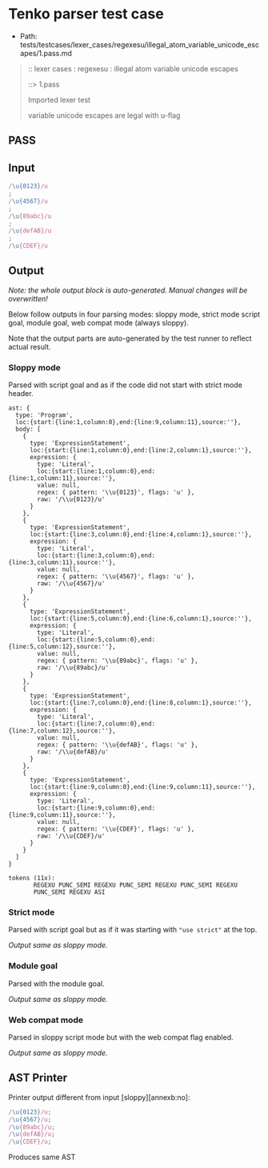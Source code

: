 # Tenko parser test case

- Path: tests/testcases/lexer_cases/regexesu/illegal_atom_variable_unicode_escapes/1.pass.md

> :: lexer cases : regexesu : illegal atom variable unicode escapes
>
> ::> 1.pass
>
> Imported lexer test
>
> variable unicode escapes are legal with u-flag

## PASS

## Input

`````js
/\u{0123}/u
;
/\u{4567}/u
;
/\u{89abc}/u
;
/\u{defAB}/u
;
/\u{CDEF}/u
`````

## Output

_Note: the whole output block is auto-generated. Manual changes will be overwritten!_

Below follow outputs in four parsing modes: sloppy mode, strict mode script goal, module goal, web compat mode (always sloppy).

Note that the output parts are auto-generated by the test runner to reflect actual result.

### Sloppy mode

Parsed with script goal and as if the code did not start with strict mode header.

`````
ast: {
  type: 'Program',
  loc:{start:{line:1,column:0},end:{line:9,column:11},source:''},
  body: [
    {
      type: 'ExpressionStatement',
      loc:{start:{line:1,column:0},end:{line:2,column:1},source:''},
      expression: {
        type: 'Literal',
        loc:{start:{line:1,column:0},end:{line:1,column:11},source:''},
        value: null,
        regex: { pattern: '\\u{0123}', flags: 'u' },
        raw: '/\\u{0123}/u'
      }
    },
    {
      type: 'ExpressionStatement',
      loc:{start:{line:3,column:0},end:{line:4,column:1},source:''},
      expression: {
        type: 'Literal',
        loc:{start:{line:3,column:0},end:{line:3,column:11},source:''},
        value: null,
        regex: { pattern: '\\u{4567}', flags: 'u' },
        raw: '/\\u{4567}/u'
      }
    },
    {
      type: 'ExpressionStatement',
      loc:{start:{line:5,column:0},end:{line:6,column:1},source:''},
      expression: {
        type: 'Literal',
        loc:{start:{line:5,column:0},end:{line:5,column:12},source:''},
        value: null,
        regex: { pattern: '\\u{89abc}', flags: 'u' },
        raw: '/\\u{89abc}/u'
      }
    },
    {
      type: 'ExpressionStatement',
      loc:{start:{line:7,column:0},end:{line:8,column:1},source:''},
      expression: {
        type: 'Literal',
        loc:{start:{line:7,column:0},end:{line:7,column:12},source:''},
        value: null,
        regex: { pattern: '\\u{defAB}', flags: 'u' },
        raw: '/\\u{defAB}/u'
      }
    },
    {
      type: 'ExpressionStatement',
      loc:{start:{line:9,column:0},end:{line:9,column:11},source:''},
      expression: {
        type: 'Literal',
        loc:{start:{line:9,column:0},end:{line:9,column:11},source:''},
        value: null,
        regex: { pattern: '\\u{CDEF}', flags: 'u' },
        raw: '/\\u{CDEF}/u'
      }
    }
  ]
}

tokens (11x):
       REGEXU PUNC_SEMI REGEXU PUNC_SEMI REGEXU PUNC_SEMI REGEXU
       PUNC_SEMI REGEXU ASI
`````

### Strict mode

Parsed with script goal but as if it was starting with `"use strict"` at the top.

_Output same as sloppy mode._

### Module goal

Parsed with the module goal.

_Output same as sloppy mode._

### Web compat mode

Parsed in sloppy script mode but with the web compat flag enabled.

_Output same as sloppy mode._

## AST Printer

Printer output different from input [sloppy][annexb:no]:

````js
/\u{0123}/u;
/\u{4567}/u;
/\u{89abc}/u;
/\u{defAB}/u;
/\u{CDEF}/u;
````

Produces same AST
